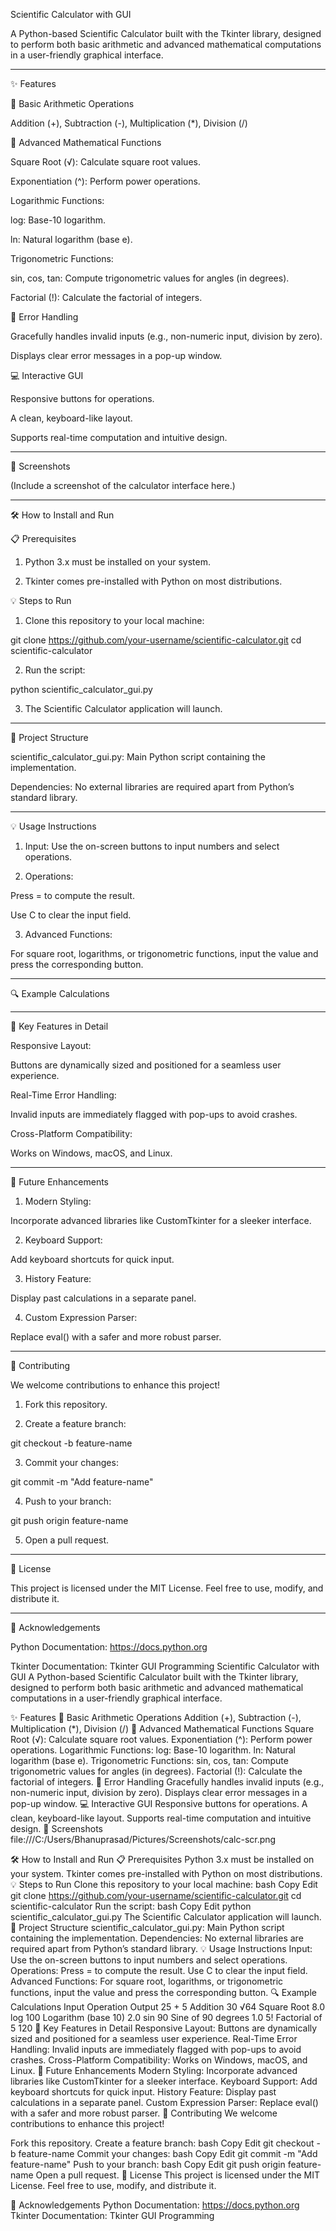 Scientific Calculator with GUI

A Python-based Scientific Calculator built with the Tkinter library, designed to perform both basic arithmetic and advanced mathematical computations in a user-friendly graphical interface.


---

✨ Features

🔢 Basic Arithmetic Operations

Addition (+), Subtraction (-), Multiplication (*), Division (/)


📐 Advanced Mathematical Functions

Square Root (√): Calculate square root values.

Exponentiation (^): Perform power operations.

Logarithmic Functions:

log: Base-10 logarithm.

ln: Natural logarithm (base e).


Trigonometric Functions:

sin, cos, tan: Compute trigonometric values for angles (in degrees).


Factorial (!): Calculate the factorial of integers.


🚫 Error Handling

Gracefully handles invalid inputs (e.g., non-numeric input, division by zero).

Displays clear error messages in a pop-up window.


💻 Interactive GUI

Responsive buttons for operations.

A clean, keyboard-like layout.

Supports real-time computation and intuitive design.



---

📸 Screenshots

(Include a screenshot of the calculator interface here.)


---

🛠 How to Install and Run

📋 Prerequisites

1. Python 3.x must be installed on your system.


2. Tkinter comes pre-installed with Python on most distributions.



💡 Steps to Run

1. Clone this repository to your local machine:

git clone https://github.com/your-username/scientific-calculator.git
cd scientific-calculator


2. Run the script:

python scientific_calculator_gui.py


3. The Scientific Calculator application will launch.




---

📂 Project Structure

scientific_calculator_gui.py: Main Python script containing the implementation.

Dependencies: No external libraries are required apart from Python’s standard library.



---

💡 Usage Instructions

1. Input: Use the on-screen buttons to input numbers and select operations.


2. Operations:

Press = to compute the result.

Use C to clear the input field.



3. Advanced Functions:

For square root, logarithms, or trigonometric functions, input the value and press the corresponding button.





---

🔍 Example Calculations


---

🌟 Key Features in Detail

Responsive Layout:

Buttons are dynamically sized and positioned for a seamless user experience.


Real-Time Error Handling:

Invalid inputs are immediately flagged with pop-ups to avoid crashes.


Cross-Platform Compatibility:

Works on Windows, macOS, and Linux.




---

🚀 Future Enhancements

1. Modern Styling:

Incorporate advanced libraries like CustomTkinter for a sleeker interface.



2. Keyboard Support:

Add keyboard shortcuts for quick input.



3. History Feature:

Display past calculations in a separate panel.



4. Custom Expression Parser:

Replace eval() with a safer and more robust parser.





---

🤝 Contributing

We welcome contributions to enhance this project!

1. Fork this repository.


2. Create a feature branch:

git checkout -b feature-name


3. Commit your changes:

git commit -m "Add feature-name"


4. Push to your branch:

git push origin feature-name


5. Open a pull request.




---

📜 License

This project is licensed under the MIT License. Feel free to use, modify, and distribute it.


---

🙌 Acknowledgements

Python Documentation: https://docs.python.org

Tkinter Documentation: Tkinter GUI Programming
Scientific Calculator with GUI
A Python-based Scientific Calculator built with the Tkinter library, designed to perform both basic arithmetic and advanced mathematical computations in a user-friendly graphical interface.

✨ Features
🔢 Basic Arithmetic Operations
Addition (+), Subtraction (-), Multiplication (*), Division (/)
📐 Advanced Mathematical Functions
Square Root (√): Calculate square root values.
Exponentiation (^): Perform power operations.
Logarithmic Functions:
log: Base-10 logarithm.
ln: Natural logarithm (base e).
Trigonometric Functions:
sin, cos, tan: Compute trigonometric values for angles (in degrees).
Factorial (!): Calculate the factorial of integers.
🚫 Error Handling
Gracefully handles invalid inputs (e.g., non-numeric input, division by zero).
Displays clear error messages in a pop-up window.
💻 Interactive GUI
Responsive buttons for operations.
A clean, keyboard-like layout.
Supports real-time computation and intuitive design.
📸 Screenshots
file:///C:/Users/Bhanuprasad/Pictures/Screenshots/calc-scr.png


🛠️ How to Install and Run
📋 Prerequisites
Python 3.x must be installed on your system.
Tkinter comes pre-installed with Python on most distributions.
💡 Steps to Run
Clone this repository to your local machine:
bash
Copy
Edit
git clone https://github.com/your-username/scientific-calculator.git
cd scientific-calculator
Run the script:
bash
Copy
Edit
python scientific_calculator_gui.py
The Scientific Calculator application will launch.
📂 Project Structure
scientific_calculator_gui.py: Main Python script containing the implementation.
Dependencies: No external libraries are required apart from Python’s standard library.
💡 Usage Instructions
Input: Use the on-screen buttons to input numbers and select operations.
Operations:
Press = to compute the result.
Use C to clear the input field.
Advanced Functions:
For square root, logarithms, or trigonometric functions, input the value and press the corresponding button.
🔍 Example Calculations
Input	Operation	Output
25 + 5	Addition	30
√64	Square Root	8.0
log 100	Logarithm (base 10)	2.0
sin 90	Sine of 90 degrees	1.0
5!	Factorial of 5	120
🌟 Key Features in Detail
Responsive Layout:
Buttons are dynamically sized and positioned for a seamless user experience.
Real-Time Error Handling:
Invalid inputs are immediately flagged with pop-ups to avoid crashes.
Cross-Platform Compatibility:
Works on Windows, macOS, and Linux.
🚀 Future Enhancements
Modern Styling:
Incorporate advanced libraries like CustomTkinter for a sleeker interface.
Keyboard Support:
Add keyboard shortcuts for quick input.
History Feature:
Display past calculations in a separate panel.
Custom Expression Parser:
Replace eval() with a safer and more robust parser.
🤝 Contributing
We welcome contributions to enhance this project!

Fork this repository.
Create a feature branch:
bash
Copy
Edit
git checkout -b feature-name
Commit your changes:
bash
Copy
Edit
git commit -m "Add feature-name"
Push to your branch:
bash
Copy
Edit
git push origin feature-name
Open a pull request.
📜 License
This project is licensed under the MIT License. Feel free to use, modify, and distribute it.

🙌 Acknowledgements
Python Documentation: https://docs.python.org
Tkinter Documentation: Tkinter GUI Programming
